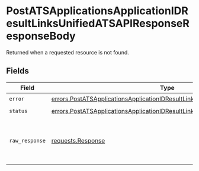 # PostATSApplicationsApplicationIDResultLinksUnifiedATSAPIResponseResponseBody

Returned when a requested resource is not found.


## Fields

| Field                                                                                                                                                                          | Type                                                                                                                                                                           | Required                                                                                                                                                                       | Description                                                                                                                                                                    |
| ------------------------------------------------------------------------------------------------------------------------------------------------------------------------------ | ------------------------------------------------------------------------------------------------------------------------------------------------------------------------------ | ------------------------------------------------------------------------------------------------------------------------------------------------------------------------------ | ------------------------------------------------------------------------------------------------------------------------------------------------------------------------------ |
| `error`                                                                                                                                                                        | [errors.PostATSApplicationsApplicationIDResultLinksUnifiedATSAPIResponseError](../../models/errors/postatsapplicationsapplicationidresultlinksunifiedatsapiresponseerror.md)   | :heavy_check_mark:                                                                                                                                                             | N/A                                                                                                                                                                            |
| `status`                                                                                                                                                                       | [errors.PostATSApplicationsApplicationIDResultLinksUnifiedATSAPIResponseStatus](../../models/errors/postatsapplicationsapplicationidresultlinksunifiedatsapiresponsestatus.md) | :heavy_check_mark:                                                                                                                                                             | N/A                                                                                                                                                                            |
| `raw_response`                                                                                                                                                                 | [requests.Response](https://requests.readthedocs.io/en/latest/api/#requests.Response)                                                                                          | :heavy_minus_sign:                                                                                                                                                             | Raw HTTP response; suitable for custom response parsing                                                                                                                        |
